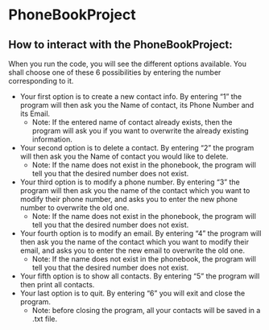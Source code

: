 # PhoneBookProject
## How to interact with the PhoneBookProject:
When you run the code, you will see the different options available. You shall choose one of these 6 possibilities by entering the number corresponding to it. 
* Your first option is to create a new contact info. By entering “1” the program will then ask you the Name of contact, its Phone Number and its Email. 
  * Note: If the entered name of contact already exists, then the program will ask you if you want to overwrite the already existing information.
* Your second option is to delete a contact. By entering “2” the program will then ask you the Name of contact you would like to delete. 
  * Note: If the name does not exist in the phonebook, the program will tell you that the desired number does not exist.
* Your third option is to modify a phone number. By entering “3” the program will then ask you the name of the contact which you want to modify their phone number, and asks you to enter the new phone number to overwrite the old one. 
  * Note: If the name does not exist in the phonebook, the program will tell you that the desired number does not exist.
* Your fourth option is to modify an email. By entering “4” the program will then ask you the name of the contact which you want to modify their email, and asks you to enter the new email to overwrite the old one. 
  * Note: If the name does not exist in the phonebook, the program will tell you that the desired number does not exist.
* Your fifth option is to show all contacts. By entering “5” the program will then print all contacts. 
* Your last option is to quit. By entering “6” you will exit and close the program.
  * Note: before closing the program, all your contacts will be saved in a .txt file. 
